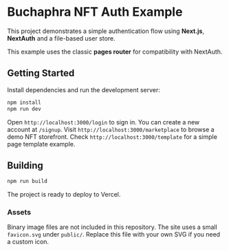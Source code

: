 # Buchaphra NFT Auth Example

This project demonstrates a simple authentication flow using **Next.js**, **NextAuth** and a file-based user store.

This example uses the classic **pages router** for compatibility with NextAuth.

## Getting Started

Install dependencies and run the development server:

```bash
npm install
npm run dev
```

Open `http://localhost:3000/login` to sign in. You can create a new account at `/signup`.
Visit `http://localhost:3000/marketplace` to browse a demo NFT storefront.
Check `http://localhost:3000/template` for a simple page template example.

## Building

```bash
npm run build
```

The project is ready to deploy to Vercel.

### Assets

Binary image files are not included in this repository. The site uses a small
`favicon.svg` under `public/`. Replace this file with your own SVG if you
need a custom icon.
